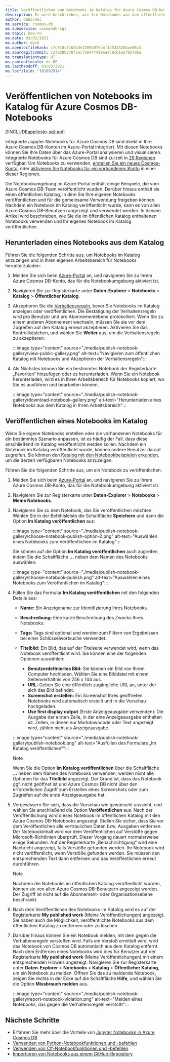 ```yaml
---
title: Veröffentlichen von Notebooks im Katalog für Azure Cosmos DB-Notebooks
description: Es wird beschrieben, wie Sie Notebooks aus dem öffentlichen Katalog herunterladen und bearbeiten und Ihre eigenen Notebooks im Katalog veröffentlichen.
author: deborahc
ms.service: cosmos-db
ms.subservice: cosmosdb-sql
ms.topic: how-to
ms.date: 03/02/2021
ms.author: dech
ms.openlocfilehash: c7c910c7162bde2209b07eb4f1d533328bae08c3
ms.sourcegitcommit: c27a20b278f2ac758447418ea4c8c61e27927d6a
ms.translationtype: HT
ms.contentlocale: de-DE
ms.lasthandoff: 03/03/2021
ms.locfileid: "101692914"
---
```

# <a name="publish-notebooks-to-the-azure-cosmos-db-notebook-gallery"></a>Veröffentlichen von Notebooks im Katalog für Azure Cosmos DB-Notebooks
[!INCLUDE[appliesto-sql-api](includes/appliesto-sql-api.md)]

Integrierte Jupyter Notebooks für Azure Cosmos DB sind direkt in Ihre Azure Cosmos DB-Konten im Azure-Portal integriert. Mit diesen Notebooks können Sie Ihre Daten über das Azure-Portal analysieren und visualisieren. Integrierte Notebooks für Azure Cosmos DB sind zurzeit in [29 Regionen](#supported-regions) verfügbar. Um Notebooks zu verwenden, [erstellen Sie ein neues Cosmos-Konto](#create-a-new-cosmos-account), oder [aktivieren Sie Notebooks für ein vorhandenes Konto](#enable-notebooks-in-an-existing-cosmos-account) in einer dieser Regionen.

Die Notebookumgebung im Azure-Portal enthält einige Beispiele, die vom Azure Cosmos DB-Team veröffentlicht wurden. Darüber hinaus enthält sie einen öffentlichen Katalog, in dem Sie Ihre eigenen Notebooks veröffentlichen und für die gemeinsame Verwendung freigeben können. Nachdem ein Notebook im Katalog veröffentlicht wurde, kann es von allen Azure Cosmos DB-Benutzern angezeigt und verwendet werden. In diesem Artikel wird beschrieben, wie Sie die im öffentlichen Katalog enthaltenen Notebooks verwenden und Ihr eigenes Notebook im Katalog veröffentlichen.

## <a name="download-a-notebook-from-the-gallery"></a>Herunterladen eines Notebooks aus dem Katalog

Führen Sie die folgenden Schritte aus, um Notebooks im Katalog anzuzeigen und in Ihren eigenen Arbeitsbereich für Notebooks herunterzuladen:

1. Melden Sie sich beim [Azure-Portal](https://portal.azure.com/) an, und navigieren Sie zu Ihrem Azure Cosmos DB-Konto, das für die Notebookumgebung aktiviert ist.

1. Navigieren Sie zur Registerkarte unter **Daten-Explorer** > **Notebooks** > **Katalog** > **Öffentlicher Katalog**.

1. Akzeptieren Sie die [Verhaltensregeln](https://azure.microsoft.com/support/legal/cosmos-db-public-gallery-code-of-conduct/), bevor Sie Notebooks im Katalog anzeigen oder veröffentlichen. Die Bestätigung der Verhaltensregeln wird pro Benutzer und pro Abonnementebene protokolliert. Wenn Sie zu einem anderen Abonnement wechseln, müssen Sie sie vor dem Zugreifen auf den Katalog erneut akzeptieren. Aktivieren Sie das Kontrollkästchen, und wählen Sie **Weiter** aus, um die Verhaltensregeln zu akzeptieren:

   :::image type="content" source="./media/publish-notebook-gallery/view-public-gallery.png" alt-text="Navigieren zum öffentlichen Katalog mit Notebooks und Akzeptieren der Verhaltensregeln":::

1. Als Nächstes können Sie ein bestimmtes Notebook der Registerkarte „Favoriten“ hinzufügen oder es herunterladen. Wenn Sie ein Notebook herunterladen, wird es in Ihren Arbeitsbereich für Notebooks kopiert, wo Sie es ausführen und bearbeiten können.

   :::image type="content" source="./media/publish-notebook-gallery/download-notebook-gallery.png" alt-text="Herunterladen eines Notebooks aus dem Katalog in Ihren Arbeitsbereich":::

## <a name="publish-a-notebook-to-the-gallery"></a>Veröffentlichen eines Notebooks im Katalog

Wenn Sie eigene Notebooks erstellen oder die vorhandenen Notebooks für ein bestimmtes Szenario anpassen, ist es häufig der Fall, dass diese anschließend im Katalog veröffentlicht werden sollen. Nachdem ein Notebook im Katalog veröffentlicht wurde, können andere Benutzer darauf zugreifen. Sie können den [Katalog mit den Notebookbeispielen erkunden](https://cosmos.azure.com/gallery.html), um die derzeit verfügbaren Notebooks anzuzeigen.

Führen Sie die folgenden Schritte aus, um ein Notebook zu veröffentlichen:

1. Melden Sie sich beim [Azure-Portal](https://portal.azure.com/) an, und navigieren Sie zu Ihrem Azure Cosmos DB-Konto, das für die Notebookumgebung aktiviert ist.

1. Navigieren Sie zur Registerkarte unter **Daten-Explorer** > **Notebooks** > **Meine Notebooks**.

1. Navigieren Sie zu dem Notebook, das Sie veröffentlichen möchten. Wählen Sie in der Befehlsleiste die Schaltfläche **Speichern** und dann die Option **Im Katalog veröffentlichen** aus:

   :::image type="content" source="./media/publish-notebook-gallery/choose-notebook-publish-option-2.png" alt-text="Auswählen eines Notebooks zum Veröffentlichen im Katalog":::

   Sie können auf die Option **Im Katalog veröffentlichen** auch zugreifen, indem Sie die Schaltfläche **…** neben dem Namen des Notebooks auswählen:

   :::image type="content" source="./media/publish-notebook-gallery/choose-notebook-publish.png" alt-text="Auswählen eines Notebooks zum Veröffentlichen im Katalog":::

1. Füllen Sie das Formular **Im Katalog veröffentlichen** mit den folgenden Details aus:

   * **Name:** Ein Anzeigename zur Identifizierung Ihres Notebooks.
   * **Beschreibung:** Eine kurze Beschreibung des Zwecks Ihres Notebooks.
   * **Tags:** Tags sind optional und werden zum Filtern von Ergebnissen bei einer Schlüsselwortsuche verwendet.
   * **Titelbild:** Ein Bild, das auf der Titelseite verwendet wird, wenn das Notebook veröffentlicht wird. Sie können eine der folgenden Optionen auswählen:

     * **Benutzerdefiniertes Bild:** Sie können ein Bild von Ihrem Computer hochladen. Wählen Sie eine Bilddatei mit einem Seitenverhältnis von 256 x 144 aus.
     * **URL:** Geben Sie eine öffentlich zugängliche URL an, unter der sich das Bild befindet.
     * **Screenshot erstellen:** Ein Screenshot Ihres geöffneten Notebooks wird automatisch erstellt und in die Vorschau hochgeladen.
     * **Use first display output** (Erste Anzeigeausgabe verwenden): Die Ausgabe der ersten Zelle, in der eine Anzeigeausgabe enthalten ist. Zellen, in denen nur Markdowncode oder Text angezeigt wird, zählen nicht als Anzeigeausgabe.

   :::image type="content" source="./media/publish-notebook-gallery/publish-notebook.png" alt-text="Ausfüllen des Formulars „Im Katalog veröffentlichen“":::

   > [!NOTE]
   > Wenn Sie die Option **Im Katalog veröffentlichen** über die Schaltfläche **…** neben dem Namen des Notebooks verwenden, werden nicht alle Optionen für das **Titelbild** angezeigt. Der Grund ist, dass das Notebook ggf. nicht geöffnet ist und Azure Cosmos DB nicht über den erforderlichen Zugriff zum Erstellen eines Screenshots oder zum Zugreifen auf die erste Anzeigeausgabe hat.

1. Vergewissern Sie sich, dass die Vorschau wie gewünscht aussieht, und wählen Sie anschließend die Option **Veröffentlichen** aus. Nach der Veröffentlichung wird dieses Notebook im öffentlichen Katalog mit den Azure Cosmos DB-Notebooks angezeigt. Stellen Sie sicher, dass Sie vor dem Veröffentlichen alle vertraulichen Daten bzw. Ausgaben entfernen. Der Notebookinhalt wird vor dem Veröffentlichen auf Verstöße gegen Microsoft-Richtlinien überprüft. Dieser Vorgang dauert normalerweise einige Sekunden. Auf der Registerkarte „Benachrichtigung“ wird eine Nachricht angezeigt, falls Verstöße gefunden werden. Ihr Notebook wird nicht veröffentlicht, wenn Verstöße gefunden werden. Sie müssen den entsprechenden Text dann entfernen und das Veröffentlichen erneut durchführen.

   > [!NOTE]
   > Nachdem die Notebooks im öffentlichen Katalog veröffentlicht wurden, können sie von allen Azure Cosmos DB-Benutzern angezeigt werden. Der Zugriff ist nicht auf die Abonnement- oder Organisationsebene beschränkt.

1. Nach dem Veröffentlichen des Notebooks im Katalog wird es auf der Registerkarte **My published work** (Meine Veröffentlichungen) angezeigt. Sie haben auch die Möglichkeit, veröffentlichte Notebooks aus dem öffentlichen Katalog zu entfernen oder zu löschen.

1. Darüber hinaus können Sie ein Notebook melden, mit dem gegen die Verhaltensregeln verstoßen wird. Falls ein Verstoß ermittelt wird, wird das Notebook von Cosmos DB automatisch aus dem Katalog entfernt. Nach dem Entfernen eines Notebooks wird dies für Benutzer auf der Registerkarte **My published work** (Meine Veröffentlichungen) mit einem entsprechenden Hinweis angezeigt. Navigieren Sie zur Registerkarte unter **Daten-Explorer** > **Notebooks** > **Katalog** > **Öffentlicher Katalog**, um ein Notebook zu melden. Öffnen Sie das zu meldende Notebook, zeigen Sie rechts in der Ecke auf die Schaltfläche **Hilfe**, und wählen Sie die Option **Missbrauch melden** aus.

   :::image type="content" source="./media/publish-notebook-gallery/report-notebook-violation.png" alt-text="Melden eines Notebooks, das gegen die Verhaltensregeln verstößt":::

## <a name="next-steps"></a>Nächste Schritte

* Erfahren Sie mehr über die Vorteile von [Jupyter Notebooks in Azure Cosmos DB](cosmosdb-jupyter-notebooks.md).
* [Verwenden von Python-Notebookfunktionen und -befehlen](use-python-notebook-features-and-commands.md)
* [Verwenden von C#-Notebookfunktionen und -befehlen](use-csharp-notebook-features-and-commands.md)
* [Importieren von Notebooks aus einem GitHub-Repository](import-github-notebooks.md)
